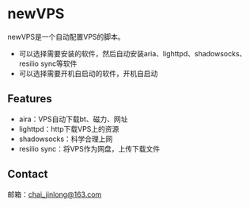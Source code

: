 # newVPS

newVPS是一个自动配置VPS的脚本。

* 可以选择需要安装的软件，然后自动安装aria、lighttpd、shadowsocks、resilio sync等软件
* 可以选择需要开机自启动的软件，开机自启动

## Features

* aira：VPS自动下载bt、磁力、网址
* lighttpd：http下载VPS上的资源
* shadowsocks：科学合理上网
* resilio sync：将VPS作为网盘，上传下载文件

## Contact

邮箱：<a href="mailto:chai_jinlong@163.com">chai_jinlong@163.com</a>
